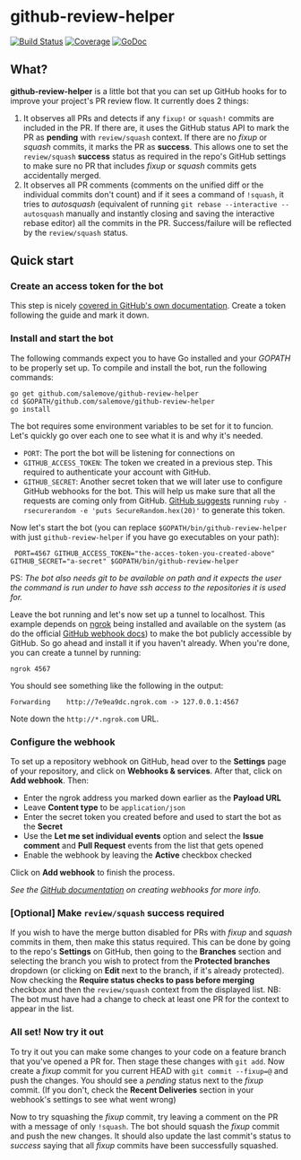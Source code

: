 # github-review-helper

[![Build Status](https://travis-ci.org/salemove/github-review-helper.svg?branch=master)](https://travis-ci.org/salemove/github-review-helper)
[![Coverage](http://gocover.io/_badge/github.com/salemove/github-review-helper?0)](http://gocover.io/github.com/salemove/github-review-helper)
[![GoDoc](https://godoc.org/github.com/salemove/github-review-helper?status.svg)](https://godoc.org/github.com/salemove/github-review-helper)

## What?
**github-review-helper** is a little bot that you can set up GitHub hooks for to improve your project's PR review flow.
It currently does 2 things:

1. It observes all PRs and detects if any `fixup!` or `squash!` commits are included in the PR. If there are, it uses
   the GitHub status API to mark the PR as **pending** with `review/squash` context. If there are no *fixup* or *squash*
   commits, it marks the PR as **success**. This allows one to set the `review/squash` **success** status as required
   in the repo's GitHub settings to make sure no PR that includes *fixup* or *squash* commits gets accidentally merged.
2. It observes all PR comments (comments on the unified diff or the individual commits don't count) and if it sees a
   command of `!squash`, it tries to *autosquash* (equivalent of running `git rebase --interactive --autosquash`
   manually and instantly closing and saving the interactive rebase editor) all the commits in the PR. Success/failure
   will be reflected by the `review/squash` status.

## Quick start
### Create an access token for the bot
This step is nicely [covered in GitHub's own
documentation](https://help.github.com/articles/creating-an-access-token-for-command-line-use/). Create a token
following the guide and mark it down.

### Install and start the bot
The following commands expect you to have Go installed and your *GOPATH* to be properly set up. To compile and install
the bot, run the following commands:
```
go get github.com/salemove/github-review-helper
cd $GOPATH/github.com/salemove/github-review-helper
go install
```

The bot requires some environment variables to be set for it to funcion. Let's quickly go over each one to see what it
is and why it's needed.

 - `PORT`: The port the bot will be listening for connections on
 - `GITHUB_ACCESS_TOKEN`: The token we created in a previous step. This required to authenticate your account with
   GitHub.
 - `GITHUB_SECRET`: Another secret token that we will later use to configure GitHub webhooks for the bot. This will help
   us make sure that all the requests are coming only from GitHub. [GitHub
   suggests](https://developer.github.com/webhooks/securing/#setting-your-secret-token) running `ruby -rsecurerandom -e
   'puts SecureRandom.hex(20)'` to generate this token.

Now let's start the bot (you can replace `$GOPATH/bin/github-review-helper` with just `github-review-helper` if you have
go executables on your path):
```
 PORT=4567 GITHUB_ACCESS_TOKEN="the-acces-token-you-created-above" GITHUB_SECRET="a-secret" $GOPATH/bin/github-review-helper
```
PS: *The bot also needs git to be available on path and it expects the user the command is run under to have ssh access
to the repositories it is used for.*

Leave the bot running and let's now set up a tunnel to localhost.  This example depends on [ngrok](https://ngrok.com/)
being installed and available on the system (as do the official [GitHub webhook
docs](https://developer.github.com/webhooks/configuring/#using-ngrok)) to make the bot publicly accessible by GitHub. So
go ahead and install it if you haven't already. When you're done, you can create a tunnel by running:
```
ngrok 4567
```
You should see something like the following in the output:
```
Forwarding    http://7e9ea9dc.ngrok.com -> 127.0.0.1:4567
```
Note down the `http://*.ngrok.com` URL.

### Configure the webhook
To set up a repository webhook on GitHub, head over to the **Settings** page of your repository, and click on **Webhooks &
services**. After that, click on **Add webhook**. Then:

 - Enter the ngrok address you marked down earlier as the **Payload URL**
 - Leave **Content type** to be `application/json`
 - Enter the secret token you created before and used to start the bot as the **Secret**
 - Use the **Let me set individual events** option and select the **Issue comment** and **Pull Request** events from the
   list that gets opened
 - Enable the webhook by leaving the **Active** checkbox checked

Click on **Add webhook** to finish the process.

*See the [GitHub
documentation](https://developer.github.com/webhooks/creating/) on creating webhooks for more info.*

### [Optional] Make `review/squash` **success** required

If you wish to have the merge button disabled for PRs with *fixup* and *squash* commits in them, then make this status
required. This can be done by going to the repo's **Settings** on GitHub, then going to the **Branches** section and
selecting the branch you wish to protect from the **Protected branches** dropdown (or clicking on **Edit** next to the
branch, if it's already protected). Now checking the **Require status checks to pass before merging** checkbox and then
the `review/squash` context from the displayed list. NB: The bot must have had a change to check at least one PR for the
context to appear in the list.

### All set! Now try it out
To try it out you can make some changes to your code on a feature branch that you've opened a PR for. Then stage these
changes with `git add`. Now create a *fixup* commit for you current HEAD with `git commit --fixup=@` and push the
changes. You should see a *pending* status next to the *fixup* commit. (If you don't, check the **Recent Deliveries**
section in your webhook's settings to see what went wrong)

Now to try squashing the *fixup* commit, try leaving a comment on the PR with a message of only `!squash`. The bot
should squash the *fixup* commit and push the new changes. It should also update the last commit's status to *success*
saying that all *fixup* commits have been successfully squashed.

